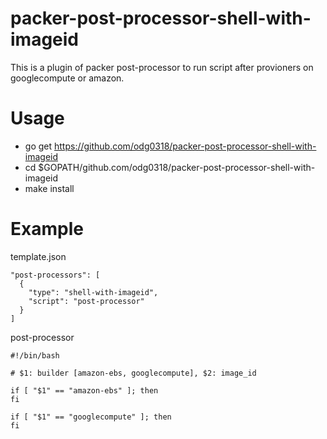 # packer-post-processor-shell-with-imageid
This is a plugin of packer post-processor to run script after provioners on googlecompute or amazon.

Usage
=====
* go get https://github.com/odg0318/packer-post-processor-shell-with-imageid
* cd $GOPATH/github.com/odg0318/packer-post-processor-shell-with-imageid
* make install

Example
=======
template.json
```
"post-processors": [
  {
    "type": "shell-with-imageid",
    "script": "post-processor"
  }
]
```

post-processor
```
#!/bin/bash

# $1: builder [amazon-ebs, googlecompute], $2: image_id

if [ "$1" == "amazon-ebs" ]; then
fi

if [ "$1" == "googlecompute" ]; then
fi
```
